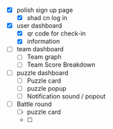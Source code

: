  - [x] polish sign up page
    - [x] shad cn log in
- [x] user dashboard
    - [x] qr code for check-in
    - [x] information
- [ ] team dashboard
    - [ ] Team graph
    - [ ] Team Score Breakdown
- [ ] puzzle dashboard
    - [ ] Puzzle card
    - [ ] puzzle popup
    - [ ] Notification sound / popout
- [ ] Battle round
    - [ ] puzzle card
    - [ ] 
